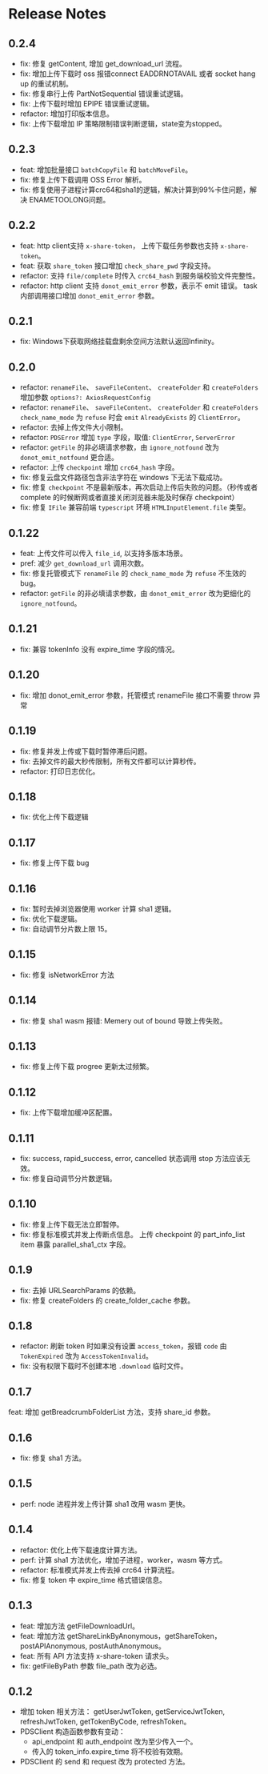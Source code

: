 <!-- @format -->

# Release Notes

## 0.2.4

- fix: 修复 getContent, 增加 get_download_url 流程。
- fix: 增加上传下载时 oss 报错connect EADDRNOTAVAIL 或者 socket hang up 的重试机制。
- fix: 修复串行上传 PartNotSequential 错误重试逻辑。
- fix: 上传下载时增加 EPIPE 错误重试逻辑。
- refactor: 增加打印版本信息。
- fix: 上传下载增加 IP 策略限制错误判断逻辑，state变为stopped。

## 0.2.3

- feat: 增加批量接口 `batchCopyFile` 和 `batchMoveFile`。
- fix: 修复上传下载调用 OSS Error 解析。
- fix: 修复使用子进程计算crc64和sha1的逻辑，解决计算到99%卡住问题，解决 ENAMETOOLONG问题。

## 0.2.2

- feat: http client支持 `x-share-token`， 上传下载任务参数也支持 `x-share-token`。
- feat: 获取 `share_token` 接口增加 `check_share_pwd` 字段支持。
- refactor: 支持 `file/complete` 时传入 `crc64_hash` 到服务端校验文件完整性。
- refactor: http client 支持 `donot_emit_error` 参数，表示不 emit 错误。 task 内部调用接口增加 `donot_emit_error` 参数。

## 0.2.1

- fix: Windows下获取网络挂载盘剩余空间方法默认返回Infinity。

## 0.2.0

- refactor: `renameFile`、 `saveFileContent`、 `createFolder` 和 `createFolders` 增加参数 `options?: AxiosRequestConfig`
- refactor: `renameFile`、 `saveFileContent`、 `createFolder` 和 `createFolders` `check_name_mode` 为 `refuse` 时会 `emit` `AlreadyExists` 的 `ClientError`。
- refactor: 去掉上传文件大小限制。
- refactor: `PDSError` 增加 `type` 字段，取值: `ClientError`, `ServerError`
- refactor: `getFile` 的非必填请求参数，由 `ignore_notfound` 改为 `donot_emit_notfound` 更合适。
- refactor: 上传 `checkpoint` 增加 `crc64_hash` 字段。
- fix: 修复云盘文件路径包含非法字符在 windows 下无法下载成功。
- fix: 修复 `checkpoint` 不是最新版本，再次启动上传后失败的问题。（秒传或者 complete 的时候断网或者直接关闭浏览器未能及时保存 checkpoint）
- fix: 修复 `IFile` 兼容前端 `typescript` 环境 `HTMLInputElement.file` 类型。

## 0.1.22

- feat: 上传文件可以传入 `file_id`, 以支持多版本场景。
- pref: 减少 `get_download_url` 调用次数。
- fix: 修复托管模式下 `renameFile` 的 `check_name_mode` 为 `refuse` 不生效的 bug。
- refactor: `getFile` 的非必填请求参数，由 `donot_emit_error` 改为更细化的 `ignore_notfound`。

## 0.1.21

- fix: 兼容 tokenInfo 没有 expire_time 字段的情况。

## 0.1.20

- fix: 增加 donot_emit_error 参数，托管模式 renameFile 接口不需要 throw 异常

## 0.1.19

- fix: 修复并发上传或下载时暂停滞后问题。
- fix: 去掉文件的最大秒传限制，所有文件都可以计算秒传。
- refactor: 打印日志优化。

## 0.1.18

- fix: 优化上传下载逻辑

## 0.1.17

- fix: 修复上传下载 bug

## 0.1.16

- fix: 暂时去掉浏览器使用 worker 计算 sha1 逻辑。
- fix: 优化下载逻辑。
- fix: 自动调节分片数上限 15。

## 0.1.15

- fix: 修复 isNetworkError 方法

## 0.1.14

- fix: 修复 sha1 wasm 报错: Memery out of bound 导致上传失败。

## 0.1.13

- fix: 修复上传下载 progree 更新太过频繁。

## 0.1.12

- fix: 上传下载增加缓冲区配置。

## 0.1.11

- fix: success, rapid_success, error, cancelled 状态调用 stop 方法应该无效。
- fix: 修复自动调节分片数逻辑。

## 0.1.10

- fix: 修复上传下载无法立即暂停。
- fix: 修复标准模式并发上传断点信息。 上传 checkpoint 的 part_info_list item 暴露 parallel_sha1_ctx 字段。

## 0.1.9

- fix: 去掉 URLSearchParams 的依赖。
- fix: 修复 createFolders 的 create_folder_cache 参数。

## 0.1.8

- refactor: 刷新 token 时如果没有设置 `access_token`，报错 `code` 由 `TokenExpired` 改为 `AccessTokenInvalid`。
- fix: 没有权限下载时不创建本地 `.download` 临时文件。

## 0.1.7

feat: 增加 getBreadcrumbFolderList 方法，支持 share_id 参数。

## 0.1.6

- fix: 修复 sha1 方法。

## 0.1.5

- perf: node 进程并发上传计算 sha1 改用 wasm 更快。

## 0.1.4

- refactor: 优化上传下载速度计算方法。
- perf: 计算 sha1 方法优化，增加子进程，worker，wasm 等方式。
- refactor: 标准模式并发上传去掉 crc64 计算流程。
- fix: 修复 token 中 expire_time 格式错误信息。

## 0.1.3

- feat: 增加方法 getFileDownloadUrl。
- feat: 增加方法 getShareLinkByAnonymous，getShareToken，postAPIAnonymous, postAuthAnonymous。
- feat: 所有 API 方法支持 x-share-token 请求头。
- fix: getFileByPath 参数 file_path 改为必选。

## 0.1.2

- 增加 token 相关方法： getUserJwtToken, getServiceJwtToken, refreshJwtToken, getTokenByCode, refreshToken。
- PDSClient 构造函数参数有变动：
  - api_endpoint 和 auth_endpoint 改为至少传入一个。
  - 传入的 token_info.expire_time 将不校验有效期。
- PDSClient 的 send 和 request 改为 protected 方法。
